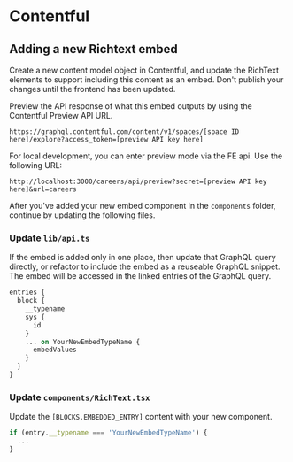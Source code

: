 # Contentful

## Adding a new Richtext embed

Create a new content model object in Contentful, and update the RichText elements to support including this content as an embed. Don't publish your changes until the frontend has been updated.

Preview the API response of what this embed outputs by using the Contentful Preview API URL.

`https://graphql.contentful.com/content/v1/spaces/[space ID here]/explore?access_token=[preview API key here]`

For local development, you can enter preview mode via the FE api. Use the following URL:

`http://localhost:3000/careers/api/preview?secret=[preview API key here]&url=careers`

After you've added your new embed component in the `components` folder, continue by updating the following files.

### Update `lib/api.ts`

If the embed is added only in one place, then update that GraphQL query directly, or refactor to include the embed as a reuseable GraphQL snippet. The embed will be accessed in the linked entries of the GraphQL query.

```graphql
entries {
  block {
    __typename
    sys {
      id
    }
    ... on YourNewEmbedTypeName {
      embedValues
    }
  }
}
```

### Update `components/RichText.tsx`

Update the `[BLOCKS.EMBEDDED_ENTRY]` content with your new component.

```ts
if (entry.__typename === 'YourNewEmbedTypeName') {
  ...
}
```
